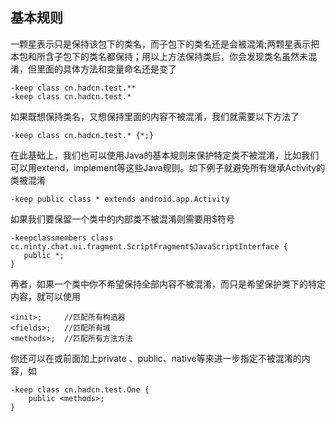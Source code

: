 ## 基本规则

一颗星表示只是保持该包下的类名，而子包下的类名还是会被混淆;两颗星表示把本包和所含子包下的类名都保持；用以上方法保持类后，你会发现类名虽然未混淆，但里面的具体方法和变量命名还是变了

```
-keep class cn.hadcn.test.**
-keep class cn.hadcn.test.*
```


如果既想保持类名，又想保持里面的内容不被混淆，我们就需要以下方法了

``-keep class cn.hadcn.test.* {*;}``

在此基础上，我们也可以使用Java的基本规则来保护特定类不被混淆，比如我们可以用extend，implement等这些Java规则。如下例子就避免所有继承Activity的类被混淆

``-keep public class * extends android.app.Activity``

如果我们要保留一个类中的内部类不被混淆则需要用$符号

```
-keepclassmembers class cc.ninty.chat.ui.fragment.ScriptFragment$JavaScriptInterface {
   public *;
}
```

再者，如果一个类中你不希望保持全部内容不被混淆，而只是希望保护类下的特定内容，就可以使用

```
<init>;     //匹配所有构造器
<fields>;   //匹配所有域
<methods>;  //匹配所有方法方法
```

你还可以在<fields>或<methods>前面加上private 、public、native等来进一步指定不被混淆的内容，如

```
-keep class cn.hadcn.test.One {
    public <methods>;
}
```